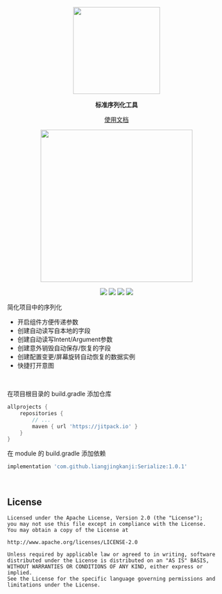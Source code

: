 <p align="center"><img src="https://i.loli.net/2020/11/05/kH4udPFocxtVC76.gif" width="200"/></p>

<p align="center"><strong>标准序列化工具</strong></p>

<p align="center"><a href="http://liangjingkanji.github.io/Serialize/">使用文档</a></p>

<p align="center"><img src="https://i.imgur.com/VBsC3Ra.jpg" width="350"/></p>

<p align="center">
<a href="https://jitpack.io/#liangjingkanji/Serialize"><img src="https://jitpack.io/v/liangjingkanji/Serialize.svg"/></a>
<img src="https://img.shields.io/badge/language-kotlin-orange.svg"/>
<img src="https://img.shields.io/badge/license-Apache-blue"/>
<a href="https://jq.qq.com/?_wv=1027&k=vWsXSNBJ"><img src="https://img.shields.io/badge/QQ群-752854893-blue"/></a>
</p>


简化项目中的序列化

- 开启组件方便传递参数
- 创建自动读写自本地的字段
- 创建自动读写Intent/Argument参数
- 创建意外销毁自动保存/恢复的字段
- 创建配置变更/屏幕旋转自动恢复的数据实例
- 快捷打开意图

<br>

在项目根目录的 build.gradle 添加仓库

```groovy
allprojects {
    repositories {
        // ...
        maven { url 'https://jitpack.io' }
    }
}
```

在 module 的 build.gradle 添加依赖

```groovy
implementation 'com.github.liangjingkanji:Serialize:1.0.1'
```

<br>

## License

```
Licensed under the Apache License, Version 2.0 (the "License");
you may not use this file except in compliance with the License.
You may obtain a copy of the License at

http://www.apache.org/licenses/LICENSE-2.0

Unless required by applicable law or agreed to in writing, software
distributed under the License is distributed on an "AS IS" BASIS,
WITHOUT WARRANTIES OR CONDITIONS OF ANY KIND, either express or implied.
See the License for the specific language governing permissions and
limitations under the License.
```


